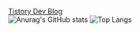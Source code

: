 [Tistory Dev Blog](https://waristo.tistory.com/)  
![Anurag's GitHub stats](https://github-readme-stats.vercel.app/api?username=waristo) 
![Top Langs](https://github-readme-stats.vercel.app/api/top-langs/?username=waristo&hide=html&langs_count=6)
